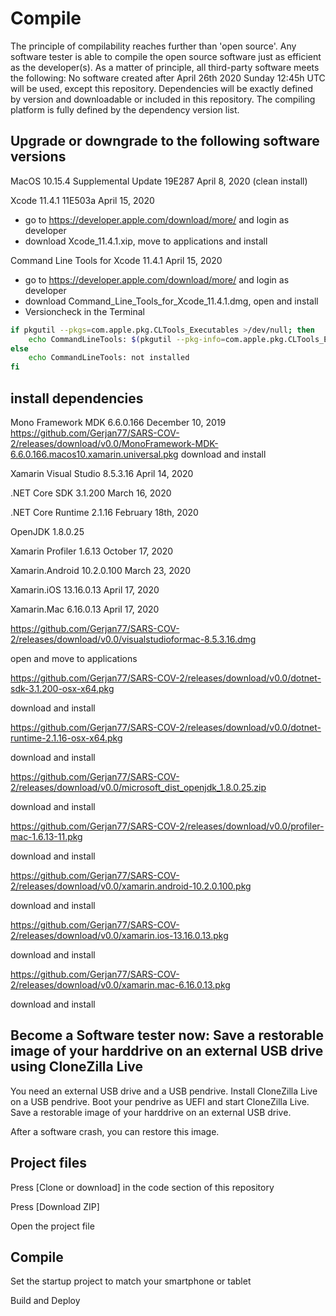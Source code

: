 # Compile

The principle of compilability reaches further than 'open source'. Any software tester is able to compile the open source software just as efficient as the developer(s).
As a matter of principle, all third-party software meets the following:
No software created after April 26th 2020 Sunday 12:45h UTC will be used, except this repository.
Dependencies will be exactly defined by version and downloadable or included in this repository.
The compiling platform is fully defined by the dependency version list.

## Upgrade or downgrade to the following software versions

MacOS 10.15.4 Supplemental Update 19E287 April 8, 2020 (clean install)

Xcode 11.4.1 11E503a April 15, 2020
  - go to https://developer.apple.com/download/more/ and login as developer
  - download Xcode_11.4.1.xip, move to applications and install

Command Line Tools for Xcode 11.4.1 April 15, 2020

- go to https://developer.apple.com/download/more/ and login as developer
- download Command_Line_Tools_for_Xcode_11.4.1.dmg, open and install
- Versioncheck in the Terminal
```zsh
if pkgutil --pkgs=com.apple.pkg.CLTools_Executables >/dev/null; then
    echo CommandLineTools: $(pkgutil --pkg-info=com.apple.pkg.CLTools_Executables | awk '/version:/ {print $2}')
else
    echo CommandLineTools: not installed
fi
```

## install dependencies

Mono Framework MDK 6.6.0.166 December 10, 2019
https://github.com/Gerjan77/SARS-COV-2/releases/download/v0.0/MonoFramework-MDK-6.6.0.166.macos10.xamarin.universal.pkg 
download and install

Xamarin Visual Studio 8.5.3.16 April 14, 2020

.NET Core SDK 3.1.200 March 16, 2020

.NET Core Runtime 2.1.16 February 18th, 2020 

OpenJDK 1.8.0.25

Xamarin Profiler 1.6.13 October 17, 2020

Xamarin.Android 10.2.0.100 March 23, 2020

Xamarin.iOS 13.16.0.13 April 17, 2020

Xamarin.Mac 6.16.0.13 April 17, 2020


https://github.com/Gerjan77/SARS-COV-2/releases/download/v0.0/visualstudioformac-8.5.3.16.dmg

open and move to applications

https://github.com/Gerjan77/SARS-COV-2/releases/download/v0.0/dotnet-sdk-3.1.200-osx-x64.pkg

download and install

https://github.com/Gerjan77/SARS-COV-2/releases/download/v0.0/dotnet-runtime-2.1.16-osx-x64.pkg

download and install

https://github.com/Gerjan77/SARS-COV-2/releases/download/v0.0/microsoft_dist_openjdk_1.8.0.25.zip

download and install

https://github.com/Gerjan77/SARS-COV-2/releases/download/v0.0/profiler-mac-1.6.13-11.pkg

download and install

https://github.com/Gerjan77/SARS-COV-2/releases/download/v0.0/xamarin.android-10.2.0.100.pkg

download and install

https://github.com/Gerjan77/SARS-COV-2/releases/download/v0.0/xamarin.ios-13.16.0.13.pkg

download and install

https://github.com/Gerjan77/SARS-COV-2/releases/download/v0.0/xamarin.mac-6.16.0.13.pkg

download and install

## Become a Software tester now: Save a restorable image of your harddrive on an external USB drive using CloneZilla Live

You need an external USB drive and a USB pendrive. Install CloneZilla Live on a USB pendrive. Boot your pendrive as UEFI and start CloneZilla Live. Save a restorable image of your harddrive on an external USB drive. 

After a software crash, you can restore this image.

## Project files

Press [Clone or download] in the code section of this repository

Press [Download ZIP]

Open the project file

## Compile

Set the startup project to match your smartphone or tablet

Build and Deploy
